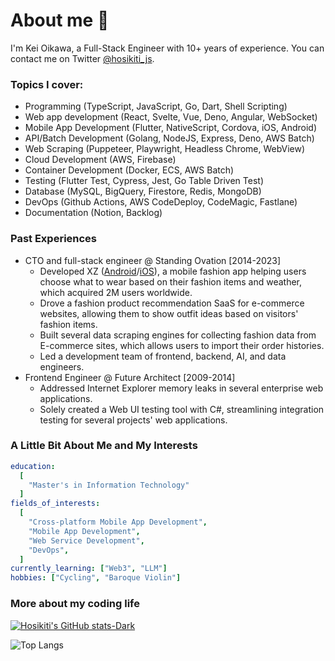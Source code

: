 # About me 👋

I'm Kei Oikawa, a Full-Stack Engineer with 10+ years of experience.
You can contact me on Twitter [@hosikiti_js](https://twitter.com/hosikiti_js).

### Topics I cover:

- Programming (TypeScript, JavaScript, Go, Dart, Shell Scripting)
- Web app development (React, Svelte, Vue, Deno, Angular, WebSocket)
- Mobile App Development (Flutter, NativeScript, Cordova, iOS, Android)
- API/Batch Development (Golang, NodeJS, Express, Deno, AWS Batch)
- Web Scraping (Puppeteer, Playwright, Headless Chrome, WebView)
- Cloud Development (AWS, Firebase)
- Container Development (Docker, ECS, AWS Batch)
- Testing (Flutter Test, Cypress, Jest, Go Table Driven Test)
- Database (MySQL, BigQuery, Firestore, Redis, MongoDB)
- DevOps (Github Actions, AWS CodeDeploy, CodeMagic, Fastlane)
- Documentation (Notion, Backlog)

### Past Experiences

- CTO and full-stack engineer @ Standing Ovation [2014-2023]
  - Developed XZ ([Android](https://play.google.com/store/apps/details?id=fashion.style.coordinate.app.xz&hl=en_US)/[iOS](https://apps.apple.com/jp/app/xz-%E3%82%AF%E3%83%AD%E3%83%BC%E3%82%BC%E3%83%83%E3%83%88-%E3%83%95%E3%82%A1%E3%83%83%E3%82%B7%E3%83%A7%E3%83%B3-%E6%B4%8B%E6%9C%8D-%E3%82%B3%E3%83%BC%E3%83%87%E3%82%A3%E3%83%8D%E3%83%BC%E3%83%88/id909369654)), a mobile fashion app helping users choose what to wear based on their fashion items and weather, which acquired 2M users worldwide.
  - Drove a fashion product recommendation SaaS for e-commerce websites, allowing them to show outfit ideas based on visitors' fashion items.
  - Built several data scraping engines for collecting fashion data from E-commerce sites, which allows users to import their order histories.
  - Led a development team of frontend, backend, AI, and data engineers.
- Frontend Engineer @ Future Architect [2009-2014]
  - Addressed Internet Explorer memory leaks in several enterprise web applications.
  - Solely created a Web UI testing tool with C#, streamlining integration testing for several projects' web applications.

### A Little Bit About Me and My Interests

```yaml
education:
  [
    "Master's in Information Technology"
  ]
fields_of_interests:
  [
    "Cross-platform Mobile App Development",
    "Mobile App Development",
    "Web Service Development",
    "DevOps",
  ]
currently_learning: ["Web3", "LLM"]
hobbies: ["Cycling", "Baroque Violin"]
```

### More about my coding life

[![Hosikiti's GitHub stats-Dark](https://github-readme-stats.vercel.app/api?username=hosikiti&show_icons=true&theme=dark#gh-dark-mode-only)](https://github.com/anuraghazra/github-readme-stats#gh-dark-mode-only)

![Top Langs](https://github-readme-stats.vercel.app/api/top-langs/?username=hosikiti&layout=compact&hide=css,HTML)

